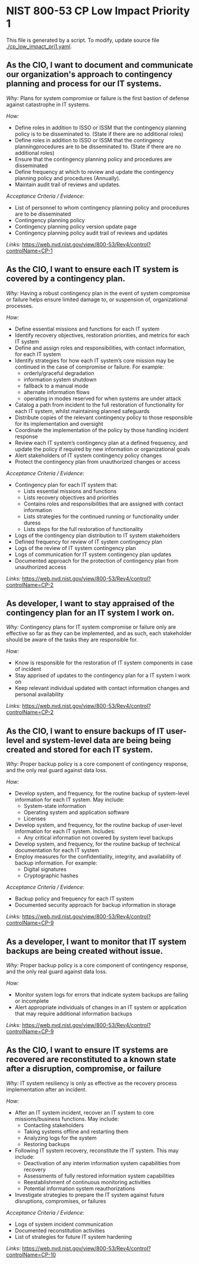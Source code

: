 # NIST 800-53 CP Low Impact Priority 1

This file is generated by a script. To modify, update source file [./cp_low_impact_pri1.yaml](./cp_low_impact_pri1.yaml).

## As the CIO, I want to document and communicate our organization's approach to contingency planning and process for our IT systems.

*Why:*
Plans for system compromise or failure is the first bastion of defense against catastrophe in IT systems. 

*How:* 
* Define roles in addition to ISSO or ISSM that the contingency planning policy is to be disseminated to. (State if there are no additional roles)
* Define roles in addition to ISSO or ISSM that the contingency planningprocedures are to be disseminated to. (State if there are no additional roles)
* Ensure that the contingency planning policy and procedures are disseminated
* Define frequency at which to review and update the contingency planning policy and procedures (Annually).
* Maintain audit trail of reviews and updates.

*Acceptance Criteria / Evidence:*
* List of personnel to whom contingency planning policy and procedures are to be disseminated
* Contingency planning policy
* Contingency planning policy version update page
* Contingency planning policy audit trail of reviews and updates


*Links:*
https://web.nvd.nist.gov/view/800-53/Rev4/control?controlName=CP-1
## As the CIO, I want to ensure each IT system is covered by a contingency plan.

*Why:*
Having a robust contingency plan in the event of system compromise or failure helps ensure limited damage to, or suspension of, organizational processes.  

*How:* 
* Define essential missions and functions for each IT system
* Identify recovery objectives, restoration priorities, and metrics for each IT system
* Define and assign roles and responsibilities, with contact information, for each IT system
* Identify strategies for how each IT system’s core mission may be continued in the case of compromise or failure.  For example:
  * orderly/graceful degradation
  * information system shutdown
  * fallback to a manual mode
  * alternate information flows
  * operating in modes reserved for when systems are under attack
* Catalog a path from incident to the full restoration of functionality for each IT system, whilst maintaining planned safeguards
* Distribute copies of the relevant contingency policy to those responsible for its implementation and oversight
* Coordinate the implementation of the policy by those handling incident response
* Review each IT system’s contingency plan at a defined frequency, and update the policy if required by new information or organizational goals 
* Alert stakeholders of IT system contingency policy changes
* Protect the contingency plan from unauthorized changes or access

*Acceptance Criteria / Evidence:*
* Contingency plan for each IT system that:
  * Lists essential missions and functions
  * Lists recovery objectives and priorities
  * Contains roles and responsibilities that are assigned with contact information
  * Lists strategies for the continued running or functionality under duress
  * Lists steps for the full restoration of functionality
* Logs of the contingency plan distribution to IT system stakeholders
* Defined frequency for review of IT system contingency plan
* Logs of the review of IT system contingency plan
* Logs of communication for IT system contingency plan updates
* Documented approach for the protection of contingency plan from unauthorized access

*Links:*
https://web.nvd.nist.gov/view/800-53/Rev4/control?controlName=CP-2
## As developer, I want to stay appraised of the contingency plan for an IT system I work on.

*Why:*
Contingency plans for IT system compromise or failure only are effective so far as they can be implemented, and as such, each stakeholder should be aware of the tasks they are responsible for.  

*How:* 
* Know is responsible for the restoration of IT system components in case of incident
* Stay apprised of updates to the contingency plan for a IT system I work on
* Keep relevant individual updated with contact information changes and personal availability

*Links:*
https://web.nvd.nist.gov/view/800-53/Rev4/control?controlName=CP-2
## As the CIO, I want to ensure backups of IT user-level and system-level data are being being created and stored for each IT system.

*Why:*
Proper backup policy is a core component of contingency response, and the only real guard against data loss.

*How:* 
* Develop system, and frequency, for the routine backup of system-level information for each IT system.  May include:
  * System-state information
  * Operating system and application software
  * Licenses
* Develop system, and frequency, for the routine backup of user-level information for each IT system.  Includes:
  * Any critical information not covered by system level backups
* Develop system, and frequency, for the routine backup of technical documentation for each IT system
* Employ measures for the confidentiality, integrity, and availability of backup information. For example:
  * Digital signatures
  * Cryptographic hashes

*Acceptance Criteria / Evidence:*
* Backup policy and frequency for each IT system
* Documented security approach for backup information in storage

*Links:*
https://web.nvd.nist.gov/view/800-53/Rev4/control?controlName=CP-9
## As a developer, I want to monitor that IT system backups are being created without issue.

*Why:*
Proper backup policy is a core component of contingency response, and the only real guard against data loss.

*How:* 
* Monitor system logs for errors that indicate system backups are failing or incomplete
* Alert appropriate individuals of changes in an IT system or application that may require additional information backups

*Links:*
https://web.nvd.nist.gov/view/800-53/Rev4/control?controlName=CP-9
## As the CIO, I want to ensure IT systems are recovered are reconstituted to a known state after a disruption, compromise, or failure

*Why:*
IT system resiliency is only as effective as the recovery process implementation after an incident.

*How:* 
* After an IT system incident, recover an IT system to core missions/business functions.  May include:
  * Contacting stakeholders
  * Taking systems offline and restarting them
  * Analyzing logs for the system
  * Restoring backups
* Following IT system recovery, reconstitute the IT system.  This may include:
  * Deactivation of any interim information system capabilities from recovery
  * Assessments of fully restored information system capabilities
  * Reestablishment of continuous monitoring activities
  * Potential information system reauthorizations
* Investigate strategies to prepare the IT system against future disruptions, compromises, or failures

*Acceptance Criteria / Evidence:*
* Logs of system incident communication
* Documented reconstitution activities
* List of strategies for future IT system hardening

*Links:*
https://web.nvd.nist.gov/view/800-53/Rev4/control?controlName=CP-10
